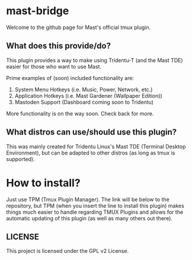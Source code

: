 # mast-bridge

Welcome to the github page for Mast's official tmux plugin.

## What does this provide/do?

This plugin provides a way to make using Tridentu-T (and the Mast TDE) 
easier for those who want to use Mast.

Prime examples of (soon) included functionality are:

1. System Menu Hotkeys (i.e. Music, Power, Network, etc.)
2. Application Hotkeys (i.e. Mast Gardener (Wallpaper Edition))
3. Mastoden Support (Dashboard coming soon to Tridentu)

More functionality is on the way soon.
Check back for more.

## What distros can use/should use this plugin?

This was mainly created for Tridentu Linux's Mast TDE (Terminal Desktop Environment),
but can be adapted to other distros (as long as tmux is supported).

# How to install?

Just use TPM (Tmux Plugin Manager). The link will be below to the repository, but TPM (when you insert the line to install this plugin) 
makes things much easier to handle regarding TMUX Plugins and allows for the automatic updating of this plugin (as well as many others out there).


## LICENSE

This project is licensed under the GPL v2 License.
